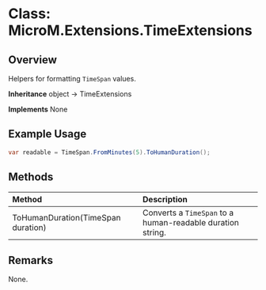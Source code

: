 # Class: MicroM.Extensions.TimeExtensions
## Overview
Helpers for formatting `TimeSpan` values.

**Inheritance**
object -> TimeExtensions

**Implements**
None

## Example Usage
```csharp
var readable = TimeSpan.FromMinutes(5).ToHumanDuration();
```
## Methods
| Method | Description |
|:------------|:-------------|
| ToHumanDuration(TimeSpan duration) | Converts a `TimeSpan` to a human-readable duration string. |

## Remarks
None.

